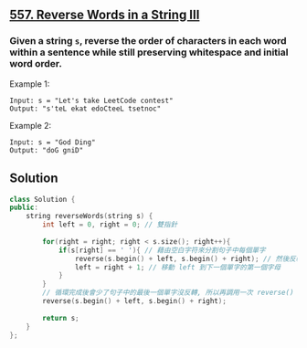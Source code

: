 ## [557. Reverse Words in a String III](https://leetcode.com/problems/reverse-words-in-a-string-iii/)

### Given a string `s`, reverse the order of characters in each word within a sentence while still preserving whitespace and initial word order.


Example 1:
```
Input: s = "Let's take LeetCode contest"
Output: "s'teL ekat edoCteeL tsetnoc"
```

Example 2:
```
Input: s = "God Ding"
Output: "doG gniD"
```


## Solution
```c++
class Solution {
public:
    string reverseWords(string s) {
        int left = 0, right = 0; // 雙指針
        
        for(right = right; right < s.size(); right++){
            if(s[right] == ' '){ // 藉由空白字符來分割句子中每個單字
                reverse(s.begin() + left, s.begin() + right); // 然後反轉當前單字
                left = right + 1; // 移動 left 到下一個單字的第一個字母
            }
        }
        // 循環完成後會少了句子中的最後一個單字沒反轉, 所以再調用一次 reverse() 來反轉
        reverse(s.begin() + left, s.begin() + right);
        
        return s;
    }
};
```
